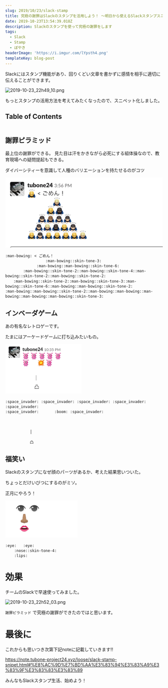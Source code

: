 ```yaml
---
slug: 2019/10/23/slack-stamp
title: 究極の謝罪はSlackのスタンプを活用しよう！ ～明日から使えるSlackスタンプスニペット集～
date: 2019-10-23T13:54:39.018Z
description: Slackのスタンプを使って究極の謝罪をします
tags:
  - Slack
  - Stamp
  - ぼやき
headerImage: 'https://i.imgur.com/lYpsth4.png'
templateKey: blog-post
---
```


Slackにはスタンプ機能があり、回りくどい文章を書かずに感情を相手に適切に伝えることができます。

![2019-10-23_22h49_10.png](https://qiita-image-store.s3.ap-northeast-1.amazonaws.com/0/97408/d830e01a-c642-c181-dff6-c7e7f41060ba.png)

もっとスタンプの活用方法を考えてみたくなったので、スニペット化しました。

## Table of Contents

```toc

```

## 謝罪ピラミッド

最上位の謝罪ができる。
見た目は汗をかきながら必死にする組体操なので、教育現場への疑問提起もできる。

ダイバーシティーを意識して人種のバリエーションを持たせるのがコツ

![preview](https://raw.githubusercontent.com/tubone24/markdown-memo/master/src/loose/man-bowing-pyramid.png)

```
:man-bowing: < ごめん！
                  :man-bowing::skin-tone-3:
              :man-bowing::man-bowing::skin-tone-6:
        :man-bowing::skin-tone-2::man-bowing::skin-tone-4::man-bowing::skin-tone-2::man-bowing::skin-tone-2:
  　:man-bowing::skin-tone-2::man-bowing::skin-tone-3::man-bowing::skin-tone-6::man-bowing::man-bowing::skin-tone-2:
:man-bowing::man-bowing::skin-tone-2::man-bowing::man-bowing::man-bowing::man-bowing::man-bowing::skin-tone-3:
```

## インベーダゲーム

あの有名なレトロゲーです。

たまにはアーケードゲームに打ち込みたいもの。

![img](https://raw.githubusercontent.com/tubone24/markdown-memo/master/src/loose/invador.png)

```
:space_invader: :space_invader: :space_invader: :space_invader: :space_invader:
:space_invader:       :boom: :space_invader:



           │

           凸
```

## 福笑い

Slackのスタンプになぜ顔のパーツがあるか、考えた結果思いついた。

ちょっとだけいびつにするのがミソ。

正月にやろう！

![img](https://raw.githubusercontent.com/tubone24/markdown-memo/master/src/loose/hukuwarai.png)

```
:eye:   :eye: 
    :nose::skin-tone-4: 
    :lips:
```

# 効果

チームのSlackで早速使ってみました。

![2019-10-23_22h52_03.png](https://qiita-image-store.s3.ap-northeast-1.amazonaws.com/0/97408/59b923a6-fa60-8ccf-5634-5757c724f897.png)

`謝罪ピラミッド` で究極の謝罪ができたのではと思います。

# 最後に

これからも思いつき次第下記noteに記載していきます!!

https://note.tubone-project24.xyz/loose/slack-stamp-snipet.html#%E8%AC%9D%E7%BD%AA%E3%83%94%E3%83%A9%E3%83%9F%E3%83%83%E3%83%89

みんなもSlackスタンプ生活、始めよう！
